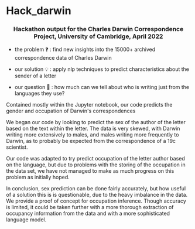 # Hack_darwin
<h3 align="center">Hackathon output for the Charles Darwin Correspondence Project, University of Cambridge, April 2022</h3>

- the problem ❓ : find new insights into the 15000+ archived correspondence data of Charles Darwin 

- our solution 💡 : apply nlp techniques to predict characteristics about the sender of a letter

- our question 🤔 : how much can we tell about who is writing just from the languages they use?


Contained mostly within the Jupyter notebook, our code predicts the gender and occupation of Darwin's correspondences

We began our code by looking to predict the sex of the author of the letter based on the text within the letter. The data is very skewed, with Darwin writing more extensively to males, and males writing more frequently to Darwin, as to probably be expected from the correspondence of a 19c scientist.

Our code was adapted to try predict occupation of the letter author based on the language, but due to problems with the storing of the occupation in the data set, we have not managed to make as much progress on this problem as initially hoped. 

In conclusion, sex prediction can be done fairly accurately, but how useful of a solution this is is questionable, due to the heavy imbalance in the data. We provide a proof of concept for occupation inference. Though accuracy is limited, it could be taken further with a more thorough extraction of occupancy information from the data and with a more sophisticated language model.

